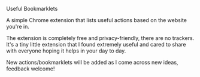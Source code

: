 Useful Bookmarklets

A simple Chrome extension that lists useful actions based on the website you're in.

The extension is completely free and privacy-friendly, there are no trackers. It's a tiny little extension that I found extremely useful and cared to share with everyone hoping it helps in your day to day.

New actions/bookmarklets will be added as I come across new ideas, feedback welcome!

